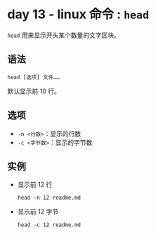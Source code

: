 # day 13 - linux 命令 : `head`

`head` 用来显示开头某个数量的文字区块。

## 语法

```
head [选项] 文件……
```

默认显示前 10 行。

## 选项
    
+   `-n <行数>`：显示的行数
+   `-c <字节数>`：显示的字节数
        
## 实例
    
+   显示前 12 行

    `head -n 12 readme.md`
    
+   显示前 12 字节

    `head -c 12 readme.md`